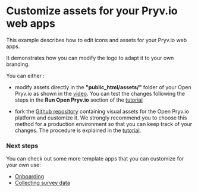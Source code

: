 # Customize assets for your Pryv.io web apps

This example describes how to edit icons and assets for your Pryv.io web apps. 

It demonstrates how you can modify the logo to adapt it to your own branding.

You can either :
- modify assets directly in the **"public_html/assets/"** folder of your Open Pryv.io as shown in the [video](link_to_youtube_video). You can test the changes following the steps in the **Run Open Pryv.io** section of the [tutorial](../customize-assets/tutorial.md) 

- fork the [Github repository](https://github.com/pryv/assets-open-pryv.io) containing visual assets for the Open Pryv.io platform and customize it. We strongly recommend you to choose this method for a production environment so that you can keep track of your changes. The procedure is explained in the [tutorial](../customize-assets/tutorial.md).

### Next steps

You can check out some more template apps that you can customize for your own use:
- [Onboarding](onboarding)
- [Collecting survey data](collect-survey-data)
